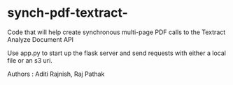 # synch-pdf-textract-
Code that will help create synchronous multi-page PDF calls to the Textract Analyze Document API   

Use app.py to start up the flask server and send requests with either a local file or an s3 uri.

Authors : Aditi Rajnish, Raj Pathak 

